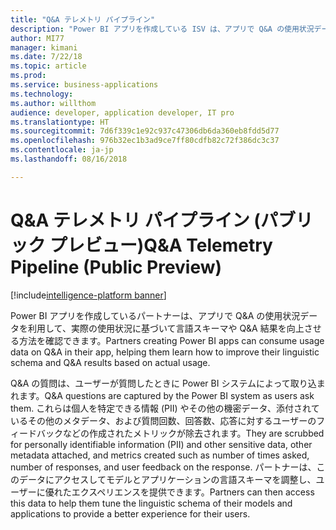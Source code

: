 ```yaml
---
title: "Q&A テレメトリ パイプライン"
description: "Power BI アプリを作成している ISV は、アプリで Q&A の使用状況データを利用して、実際の使用状況に基づいて言語スキーマや Q&A 結果を向上させる方法を確認できます。"
author: MI77
manager: kimani
ms.date: 7/22/18
ms.topic: article
ms.prod: 
ms.service: business-applications
ms.technology: 
ms.author: willthom
audience: developer, application developer, IT pro
ms.translationtype: HT
ms.sourcegitcommit: 7d6f339c1e92c937c47306db6da360eb8fdd5d77
ms.openlocfilehash: 976b32ec1b3ad9ce7ff80cdfb82c72f386dc3c37
ms.contentlocale: ja-jp
ms.lasthandoff: 08/16/2018

---
```


# <a name="qa-telemetry-pipeline-public-preview"></a><span data-ttu-id="ebd0c-103">Q&A テレメトリ パイプライン (パブリック プレビュー)</span><span class="sxs-lookup"><span data-stu-id="ebd0c-103">Q&A Telemetry Pipeline (Public Preview)</span></span>

[!include[intelligence-platform banner](../../includes/intelligence-platform.md)]

<span data-ttu-id="ebd0c-104">Power BI アプリを作成しているパートナーは、アプリで Q&A の使用状況データを利用して、実際の使用状況に基づいて言語スキーマや Q&A 結果を向上させる方法を確認できます。</span><span class="sxs-lookup"><span data-stu-id="ebd0c-104">Partners creating Power BI apps can consume usage data on Q&A in their app, helping them learn how to improve their linguistic schema and Q&A results based on actual usage.</span></span>

<span data-ttu-id="ebd0c-105">Q&A の質問は、ユーザーが質問したときに Power BI システムによって取り込まれます。</span><span class="sxs-lookup"><span data-stu-id="ebd0c-105">Q&A questions are captured by the Power BI system as users ask them.</span></span> <span data-ttu-id="ebd0c-106">これらは個人を特定できる情報 (PII) やその他の機密データ、添付されているその他のメタデータ、および質問回数、回答数、応答に対するユーザーのフィードバックなどの作成されたメトリックが除去されます。</span><span class="sxs-lookup"><span data-stu-id="ebd0c-106">They are scrubbed for personally identifiable information (PII) and other sensitive data, other metadata attached, and metrics created such as number of times asked, number of responses, and user feedback on the response.</span></span> <span data-ttu-id="ebd0c-107">パートナーは、このデータにアクセスしてモデルとアプリケーションの言語スキーマを調整し、ユーザーに優れたエクスペリエンスを提供できます。</span><span class="sxs-lookup"><span data-stu-id="ebd0c-107">Partners can then access this data to help them tune the linguistic schema of their models and applications to provide a better experience for their users.</span></span> 

<!--
### Who uses this feature
This feature is intended for ISV application developers. 
## Status
### Development status
In development
#### Target timeframe
October ‘18
-->

